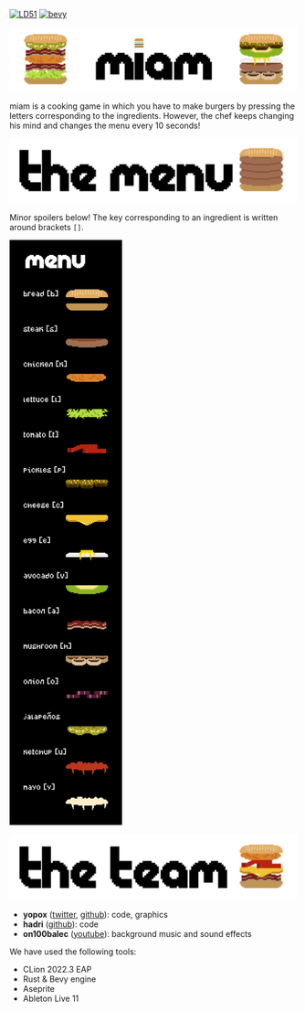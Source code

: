 [![LD51](https://img.shields.io/badge/Ludum%20Dare-51-orange.svg)](https://ldjam.com/events/ludum-dare/51/miam) [![bevy](https://img.shields.io/badge/bevy-v0.8.0-blue.svg)](https://github.com/bevyengine/bevy)

![](promo/miam.png)

miam is a cooking game in which you have to make burgers by pressing the letters corresponding to the ingredients.
However, the chef keeps changing his mind and changes the menu every 10 seconds!

![](promo/menu.png)

Minor spoilers below! The key corresponding to an ingredient is written around brackets `[]`.

![](promo/menu_long.png)

![](promo/team.png)

- **yopox** ([twitter](https://www.twitter.com/yopoxdev), [github](https://github.com/yopox)): code, graphics
- **hadri** ([github](https://github.com/HadrienRenaud)): code
- **on100balec** ([youtube](https://www.youtube.com/user/ArtRemix)): background music and sound effects

We have used the following tools:
- CLion 2022.3 EAP
- Rust & Bevy engine
- Aseprite
- Ableton Live 11